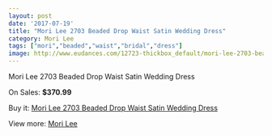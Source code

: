 ```yaml
---
layout: post
date: '2017-07-19'
title: "Mori Lee 2703 Beaded Drop Waist Satin Wedding Dress"
category: Mori Lee
tags: ["mori","beaded","waist","bridal","dress"]
image: http://www.eudances.com/12723-thickbox_default/mori-lee-2703-beaded-drop-waist-satin-wedding-dress.jpg
---
```

Mori Lee 2703 Beaded Drop Waist Satin Wedding Dress

On Sales: **$370.99**
<a href="https://www.eudances.com/en/mori-lee/3903-mori-lee-2703-beaded-drop-waist-satin-wedding-dress.html"><amp-img layout="responsive" width="600" height="600" src="//www.eudances.com/12723-thickbox_default/mori-lee-2703-beaded-drop-waist-satin-wedding-dress.jpg" alt="Mori Lee 2703 Beaded Drop Waist Satin Wedding Dress 0" /></a>
<a href="https://www.eudances.com/en/mori-lee/3903-mori-lee-2703-beaded-drop-waist-satin-wedding-dress.html"><amp-img layout="responsive" width="600" height="600" src="//www.eudances.com/12727-thickbox_default/mori-lee-2703-beaded-drop-waist-satin-wedding-dress.jpg" alt="Mori Lee 2703 Beaded Drop Waist Satin Wedding Dress 1" /></a>
<a href="https://www.eudances.com/en/mori-lee/3903-mori-lee-2703-beaded-drop-waist-satin-wedding-dress.html"><amp-img layout="responsive" width="600" height="600" src="//www.eudances.com/12726-thickbox_default/mori-lee-2703-beaded-drop-waist-satin-wedding-dress.jpg" alt="Mori Lee 2703 Beaded Drop Waist Satin Wedding Dress 2" /></a>
<a href="https://www.eudances.com/en/mori-lee/3903-mori-lee-2703-beaded-drop-waist-satin-wedding-dress.html"><amp-img layout="responsive" width="600" height="600" src="//www.eudances.com/12725-thickbox_default/mori-lee-2703-beaded-drop-waist-satin-wedding-dress.jpg" alt="Mori Lee 2703 Beaded Drop Waist Satin Wedding Dress 3" /></a>
<a href="https://www.eudances.com/en/mori-lee/3903-mori-lee-2703-beaded-drop-waist-satin-wedding-dress.html"><amp-img layout="responsive" width="600" height="600" src="//www.eudances.com/12724-thickbox_default/mori-lee-2703-beaded-drop-waist-satin-wedding-dress.jpg" alt="Mori Lee 2703 Beaded Drop Waist Satin Wedding Dress 4" /></a>

Buy it: [Mori Lee 2703 Beaded Drop Waist Satin Wedding Dress](https://www.eudances.com/en/mori-lee/3903-mori-lee-2703-beaded-drop-waist-satin-wedding-dress.html "Mori Lee 2703 Beaded Drop Waist Satin Wedding Dress")

View more: [Mori Lee](https://www.eudances.com/en/9-mori-lee "Mori Lee")